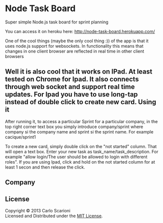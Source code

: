 Node Task Board
======================
Super simple Node.js task board for sprint planning

You can access it on heroku here: http://node-task-board.herokuapp.com/

One of the cool things (maybe the only cool thing :)) of the app is that it uses node.js support for websockets. In functionality this means that changes in one client browser are reflected in real time in other client browsers

Well it is also cool that it works on IPad. At least tested on Chrome for Ipad. It also connects through web socket and support real time updates. For Ipad you have to use long-tap instead of double click to create new card.
Using it
------
After running it, to access a particular Sprint for a particular company, in the top right corner text box you simply introduce company/sprint  where company si the company name and sprint si the sprint name. For example cacique/sprint1

To create a new card, simply double click on the "not started" column. That will open a text box. Enter your new task as task_name/task_description. For example "allow login/The user should be allowed to login with different roles". If you are using Ipad, click and hold on the not started column for at least 1 secon and then release the click.


Company
--------
  [image]: http://www.caciquetechnologies.co.uk/uploads/1/3/5/3/135381/1356613741.png "Cacique"


License
----------
Copyright &copy; 2013 Carlo Scarioni  
Licensed and Distributed under the [MIT License][mit].  

[MIT]: http://www.opensource.org/licenses/mit-license.php
